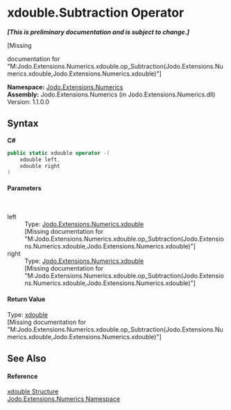 # xdouble.Subtraction Operator 
 _**\[This is preliminary documentation and is subject to change.\]**_

\[Missing <summary> documentation for "M:Jodo.Extensions.Numerics.xdouble.op_Subtraction(Jodo.Extensions.Numerics.xdouble,Jodo.Extensions.Numerics.xdouble)"\]

**Namespace:**&nbsp;<a href="N_Jodo_Extensions_Numerics">Jodo.Extensions.Numerics</a><br />**Assembly:**&nbsp;Jodo.Extensions.Numerics (in Jodo.Extensions.Numerics.dll) Version: 1.1.0.0

## Syntax

**C#**<br />
``` C#
public static xdouble operator -(
	xdouble left,
	xdouble right
)
```


#### Parameters
&nbsp;<dl><dt>left</dt><dd>Type: <a href="T_Jodo_Extensions_Numerics_xdouble">Jodo.Extensions.Numerics.xdouble</a><br />\[Missing <param name="left"/> documentation for "M:Jodo.Extensions.Numerics.xdouble.op_Subtraction(Jodo.Extensions.Numerics.xdouble,Jodo.Extensions.Numerics.xdouble)"\]</dd><dt>right</dt><dd>Type: <a href="T_Jodo_Extensions_Numerics_xdouble">Jodo.Extensions.Numerics.xdouble</a><br />\[Missing <param name="right"/> documentation for "M:Jodo.Extensions.Numerics.xdouble.op_Subtraction(Jodo.Extensions.Numerics.xdouble,Jodo.Extensions.Numerics.xdouble)"\]</dd></dl>

#### Return Value
Type: <a href="T_Jodo_Extensions_Numerics_xdouble">xdouble</a><br />\[Missing <returns> documentation for "M:Jodo.Extensions.Numerics.xdouble.op_Subtraction(Jodo.Extensions.Numerics.xdouble,Jodo.Extensions.Numerics.xdouble)"\]

## See Also


#### Reference
<a href="T_Jodo_Extensions_Numerics_xdouble">xdouble Structure</a><br /><a href="N_Jodo_Extensions_Numerics">Jodo.Extensions.Numerics Namespace</a><br />